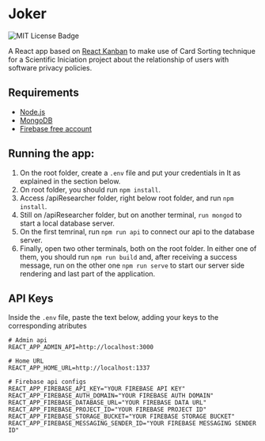 <!-- Description: Scientific Initiation project of HCI (Human-Computer Interface) and IA (Information Architecture) about the relationship of users with software privacy policies -->

# Joker
![MIT License Badge](https://img.shields.io/github/license/joaopedromattos/joker?style=for-the-badge)

A React app based on [React Kanban](https://github.com/markusenglund/react-kanban) to make use of Card Sorting technique for a Scientific Iniciation project about the relationship of users with software privacy policies.

## Requirements
* [Node.js](https://nodejs.org/en/)
* [MongoDB](https://www.mongodb.com/)
* [Firebase free account](https://firebase.google.com/?hl=pt-br)

## Running the app:
1. On the root folder, create a `.env` file and put your credentials in It as explained in the section below.
2. On root folder, you should run `npm install`.
3. Access /apiResearcher folder, right below root folder, and run `npm install`.
4. Still on /apiResearcher folder, but on another terminal, `run mongod` to start a local database server.
5. On the first temrinal, run `npm run api` to connect our api to the database server.
6. Finally, open two other terminals, both on the root folder. In either one of them, you should run `npm run build` and, after receiving a success message, run on the other one `npm run serve` to start our server side rendering and last part of the application.

## API Keys
Inside the `.env` file, paste the text below, adding your keys to the corresponding atributes

```
# Admin api
REACT_APP_ADMIN_API=http://localhost:3000

# Home URL
REACT_APP_HOME_URL=http://localhost:1337

# Firebase api configs
REACT_APP_FIREBASE_API_KEY="YOUR FIREBASE API KEY"
REACT_APP_FIREBASE_AUTH_DOMAIN="YOUR FIREBASE AUTH DOMAIN"
REACT_APP_FIREBASE_DATABASE_URL="YOUR FIREBASE DATA URL"
REACT_APP_FIREBASE_PROJECT_ID="YOUR FIREBASE PROJECT ID"
REACT_APP_FIREBASE_STORAGE_BUCKET="YOUR FIREBASE STORAGE BUCKET"
REACT_APP_FIREBASE_MESSAGING_SENDER_ID="YOUR FIREBASE MESSAGING SENDER ID"
```
